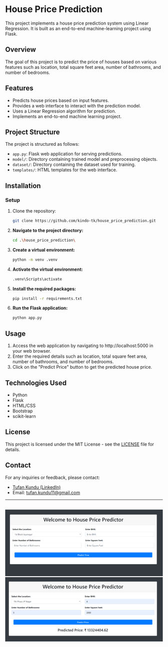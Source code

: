 # House Price Prediction

This project implements a house price prediction system using Linear Regression. It is built as an end-to-end machine-learning project using Flask.

## Overview

The goal of this project is to predict the price of houses based on various features such as location, total square feet area, number of bathrooms, and number of bedrooms.

## Features

- Predicts house prices based on input features.
- Provides a web interface to interact with the prediction model.
- Uses a Linear Regression algorithm for prediction.
- Implements an end-to-end machine learning project.

## Project Structure

The project is structured as follows:

- `app.py`: Flask web application for serving predictions.
- `model/`: Directory containing trained model and preprocessing objects.
- `dataset/`: Directory containing the dataset used for training.
- `templates/`: HTML templates for the web interface.

## Installation

### Setup

1. Clone the repository:

   ```bash
   git clone https://github.com/kindo-tk/house_price_prediction.git
   ```
2. **Navigate to the project directory:**

    ```sh
    cd .\house_price_prediction\
    ```

3. **Create a virtual environment:**

    ```sh
    python -m venv .venv
    ```

4. **Activate the virtual environment:**

   ```sh
   .venv\Scripts\activate
   ```

5. **Install the required packages:**

    ```sh
    pip install -r requirements.txt
    ```

6. **Run the Flask application:**

    ```sh
    python app.py
    ```
## Usage

1. Access the web application by navigating to http://localhost:5000 in your web browser.
2. Enter the required details such as location, total square feet area, number of bathrooms, and number of bedrooms.
3. Click on the "Predict Price" button to get the predicted house price.


## Technologies Used

- Python
- Flask
- HTML/CSS
- Bootstrap
- scikit-learn


## License

This project is licensed under the MIT License - see the [LICENSE](LICENSE) file for details.

## Contact 
For any inquiries or feedback, please contact:

- <a href="https://www.linkedin.com/in/tufan-kundu-577945221/">Tufan Kundu (LinkedIn)</a>
- Email: tufan.kundu11@gmail.com
<hr>
<br>
<img src="https://github.com/kindo-tk/images/blob/main/house1.png">
<img src = "https://github.com/kindo-tk/images/blob/main/house2.png">
